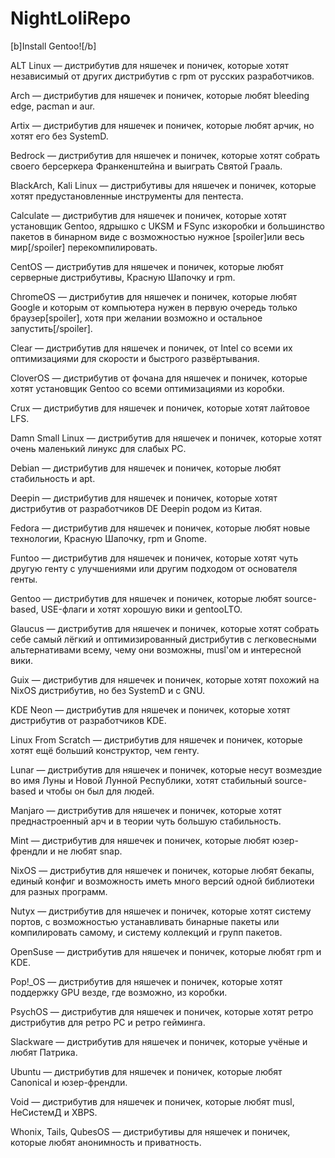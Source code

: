 # NightLoliRepo
[b]Install Gentoo![/b]

ALT Linux — дистрибутив для няшечек и поничек, которые хотят независимый от других дистрибутив с rpm от русских разработчиков.

Arch — дистрибутив для няшечек и поничек, которые любят bleeding edge, pacman и aur.

Artix — дистрибутив для няшечек и поничек, которые любят арчик, но хотят его без SystemD.

Bedrock — дистрибутив для няшечек и поничек, которые хотят собрать своего берсеркера Франкенштейна и выиграть Святой Грааль.

BlackArch, Kali Linux — дистрибутивы для няшечек и поничек, которые хотят предустановленные инструменты для пентеста.

Calculate — дистрибутив для няшечек и поничек, которые хотят установщик Gentoo, ядрышко с UKSM и FSync изкоробки и большинство пакетов в бинарном виде с возможностью нужное [spoiler]или весь мир[/spoiler] перекомпилировать.

CentOS — дистрибутив для няшечек и поничек, которые любят серверные дистрибутивы, Красную Шапочку и rpm.

ChromeOS — дистрибутив для няшечек и поничек, которые любят Google и которым от компьютера нужен в первую очередь только браузер[spoiler], хотя при желании возможно и остальное запустить[/spoiler].

Clear — дистрибутив для няшечек и поничек, от Intel со всеми их оптимизациями для скорости и быстрого развёртывания.

CloverOS — дистрибутив от фочана для няшечек и поничек, которые хотят установщик Gentoo со всеми оптимизациями из коробки.

Crux — дистрибутив для няшечек и поничек, которые хотят лайтовое LFS.

Damn Small Linux — дистрибутив для няшечек и поничек, которые хотят очень маленький линукс для слабых PC.

Debian — дистрибутив для няшечек и поничек, которые любят стабильность и apt.

Deepin — дистрибутив для няшечек и поничек, которые хотят дистрибутив от разработчиков DE Deepin родом из Китая.

Fedora — дистрибутив для няшечек и поничек, которые любят новые технологии, Красную Шапочку, rpm и Gnome.

Funtoo — дистрибутив для няшечек и поничек, которые хотят чуть другую генту с улучшениями или другим подходом от основателя генты.

Gentoo — дистрибутив для няшечек и поничек, которые любят source-based, USE-флаги и хотят хорошую вики и gentooLTO.

Glaucus — дистрибутив для няшечек и поничек, которые хотят собрать себе самый лёгкий и оптимизированный дистрибутив с легковесными альтернативами всему, чему они возможны, musl'ом и интересной вики.

Guix — дистрибутив для няшечек и поничек, которые хотят похожий на NixOS дистрибутив, но без SystemD и с GNU.

KDE Neon — дистрибутив для няшечек и поничек, которые хотят дистрибутив от разработчиков KDE.

Linux From Scratch — дистрибутив для няшечек и поничек, которые хотят ещё больший конструктор, чем генту.

Lunar — дистрибутив для няшечек и поничек, которые несут возмездие во имя Луны и Новой Лунной Республики, хотят стабильный source-based и чтобы он был для людей.

Manjaro — дистрибутив для няшечек и поничек, которые хотят преднастроенный арч и в теории чуть большую стабильность.

Mint — дистрибутив для няшечек и поничек, которые любят юзер-френдли и не любят snap.

NixOS — дистрибутив для няшечек и поничек, которые любят бекапы, единый конфиг и возможность иметь много версий одной библиотеки для разных программ.

Nutyx — дистрибутив для няшечек и поничек, которые хотят систему портов, с возможностью устанавливать бинарные пакеты или компилировать самому, и систему коллекций и групп пакетов.

OpenSuse — дистрибутив для няшечек и поничек, которые любят rpm и KDE.

Pop!_OS — дистрибутив для няшечек и поничек, которые хотят поддержку GPU везде, где возможно, из коробки.

PsychOS — дистрибутив для няшечек и поничек, которые хотят ретро дистрибутив для ретро PC  и ретро гейминга.

Slackware — дистрибутив для няшечек и поничек, которые учёные и любят Патрика.

Ubuntu — дистрибутив для няшечек и поничек, которые любят Canonical и юзер-френдли.

Void — дистрибутив для няшечек и поничек, которые любят musl, НеСистемД и XBPS.

Whonix, Tails, QubesOS — дистрибутивы для няшечек и поничек, которые любят анонимность и приватность.
